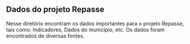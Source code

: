 Dados do projeto Repasse
--

Nesse diretório encontram os dados importantes para o projeto Repasse, tais como: Indicadores, Dados do município, etc. Os dados foram encontrados de diversas fontes.
